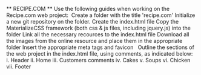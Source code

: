 
** RECIPE.COM **
Use the following guides when working on the Recipe.com web project:
﻿
Create a folder with the title 'recipe.com'
Initialize a new git repository on the folder.
Create the index.html file
Copy the MaterializeCSS framework (both css & js files, including jquery.js) into the folder
Link all the necessary recources to the index.html file
Download all the images from the online resource and place them in the appropriate folder
Insert the appropriate meta tags and favicon
﻿
﻿
 Outline the sections of the web project in the index.html file, using comments, as indicated below:
﻿
	i.  	Header
	ii. 	Home
	iii. 	Customers comments
	iv. 	Cakes
	v.	Soups
	vi.	Chicken
	vii.	Footer